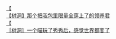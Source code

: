 [【](http://tieba.baidu.com/p/4446715988?see_lz=1&pn=)   
[【树洞】那个把我包里限量全穿上了的领养君](http://tieba.baidu.com/p/4446723999?see_lz=1&pn=)   
[【](http://tieba.baidu.com/p/4446906594?see_lz=1&pn=)   
[［树洞］一个喵玩了秀秀后，感觉世界都变了](http://tieba.baidu.com/p/4445222635?see_lz=1&pn=)   
